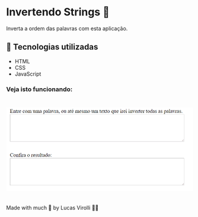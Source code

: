 # Invertendo Strings 🤯

Inverta a ordem das palavras com esta aplicação.

## 🚀 Tecnologias utilizadas
- HTML
- CSS
- JavaScript

### Veja isto funcionando:

<h1>
  <img src="./assets/inverte-string.gif" />
</h1>

##

Made with much 💜 by Lucas Virolli 🙋‍♂️
